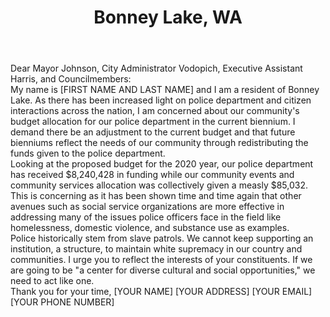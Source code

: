 ---
title: "Bonney Lake, WA"
permalink: "/bonneylake"
name: "Letter to Mayor and City Council"
city: "Bonney Lake"
state: "WA"
layout: "email"
recipients:
- Mayor@cobl.us
- vodopichj@cobl.us
- harrisl@cobl.us
- dolet@cobl.us
- evansj@cobl.us
- swatmand@cobl.us
- mcclimansj@cobl.us
- watsont@cobl.us
- cartert@cobl.us
- keithm@cobl.us
body: |-
  Dear Mayor Johnson, City Administrator Vodopich, Executive Assistant Harris, and Councilmembers:

  My name is [FIRST NAME AND LAST NAME] and I am a resident of Bonney Lake. As there has been increased light on police department and citizen interactions across the nation, I am concerned about our community's budget allocation for our police department in the current biennium. I demand there be an adjustment to the current budget and that future bienniums reflect the needs of our community through redistributing the funds given to the police department.

  Looking at the proposed budget for the 2020 year, our police department has received $8,240,428 in funding while our community events and community services allocation was collectively given a measly $85,032. This is concerning as it has been shown time and time again that other avenues such as social service organizations are more effective in addressing many of the issues police officers face in the field like homelessness, domestic violence, and substance use as examples.

  Police historically stem from slave patrols. We cannot keep supporting an institution, a structure, to maintain white supremacy in our country and communities. I urge you to reflect the interests of your constituents. If we are going to be "a center for diverse cultural and social opportunities," we need to act like one.

  Thank you for your time,
  [YOUR NAME]
  [YOUR ADDRESS]
  [YOUR EMAIL]
  [YOUR PHONE NUMBER]
---